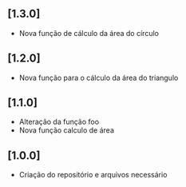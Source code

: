 ## [1.3.0]
- Nova função de cálculo da área do círculo

## [1.2.0]
- Nova função para o cálculo da área do triangulo

## [1.1.0]
- Alteração da função foo
- Nova função calculo de área

## [1.0.0]
- Criação do repositório e arquivos necessário
